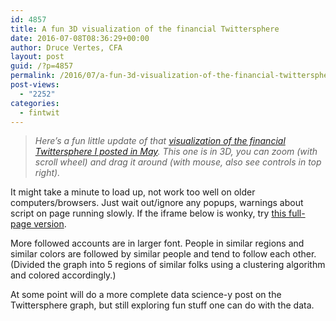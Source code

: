 ```yaml
---
id: 4857
title: A fun 3D visualization of the financial Twittersphere
date: 2016-07-08T08:36:29+00:00
author: Druce Vertes, CFA
layout: post
guid: /?p=4857
permalink: /2016/07/a-fun-3d-visualization-of-the-financial-twittersphere/
post-views:
  - "2252"
categories:
  - fintwit
---
```

> *Here’s a fun little update of that [visualization of the financial Twittersphere I posted in May](/2016/05/the-top-100-people-to-follow-to-discover-financial-news-on-twitter-april-2016/). This one is in 3D, you can zoom (with scroll wheel) and drag it around (with mouse, also see controls in top right).*
<!--more-->
It might take a minute to load up, not work too well on older computers/browsers. Just wait out/ignore any popups, warnings about script on page running slowly. If the iframe below is wonky, try [this full-page version](https://plot.ly/~drucev/94/network-of-follows/).  

More followed accounts are in larger font. People in similar regions and similar colors are followed by similar people and tend to follow each other. (Divided the graph into 5 regions of similar folks using a clustering algorithm and colored accordingly.)

At some point will do a more complete data science-y post on the Twittersphere graph, but still exploring fun stuff one can do with the data.
